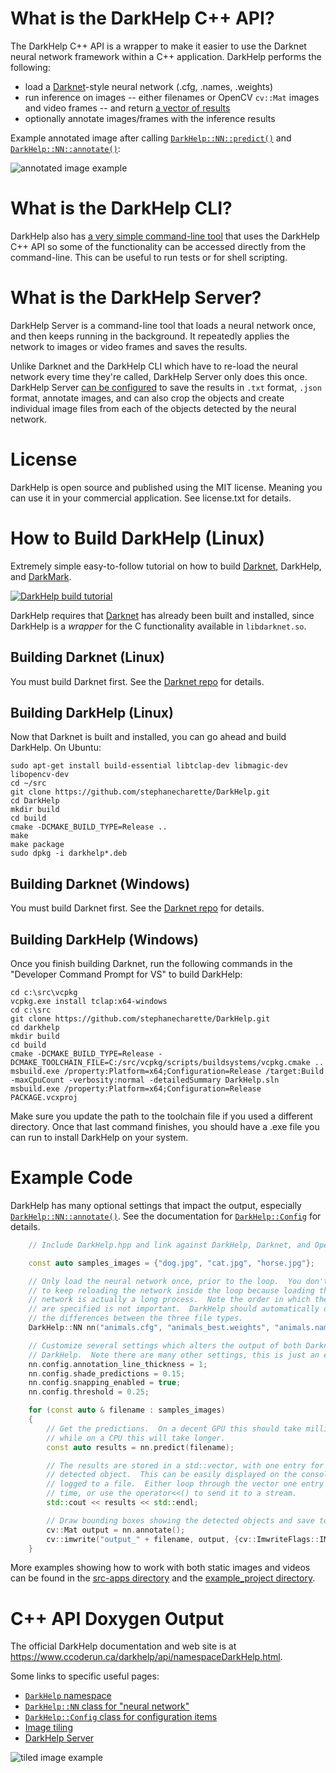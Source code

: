 # What is the DarkHelp C++ API?

The DarkHelp C++ API is a wrapper to make it easier to use the Darknet neural network framework within a C++ application.  DarkHelp performs the following:

- load a [Darknet](https://github.com/hank-ai/darknet)-style neural network (.cfg, .names, .weights)
- run inference on images -- either filenames or OpenCV `cv::Mat` images and video frames -- and return [a vector of results](https://www.ccoderun.ca/DarkHelp/api/structDarkHelp_1_1PredictionResult.html#details)
- optionally annotate images/frames with the inference results

Example annotated image after calling [`DarkHelp::NN::predict()`](https://www.ccoderun.ca/DarkHelp/api/classDarkHelp_1_1NN.html#a827eaa61af42451f0796a4f0adb43013)
and [`DarkHelp::NN::annotate()`](https://www.ccoderun.ca/DarkHelp/api/classDarkHelp_1_1NN.html#a718c604a24ffb20efca54bbd73d79de5):

![annotated image example](src-doc/shade_25pcnt.png)

# What is the DarkHelp CLI?

DarkHelp also has [a very simple command-line tool](https://www.ccoderun.ca/darkhelp/api/Tool.html) that uses the DarkHelp C++ API so some of the functionality can be accessed directly from the command-line.  This can be useful to run tests or for shell scripting.

# What is the DarkHelp Server?

DarkHelp Server is a command-line tool that loads a neural network once, and then keeps running in the background.  It repeatedly applies the network to images or video frames and saves the results.

Unlike Darknet and the DarkHelp CLI which have to re-load the neural network every time they're called, DarkHelp Server only does this once.  DarkHelp Server [can be configured](https://www.ccoderun.ca/darkhelp/api/Server.html) to save the results in `.txt` format, `.json` format, annotate images, and can also crop the objects and create individual image files from each of the objects detected by the neural network.

# License

DarkHelp is open source and published using the MIT license.  Meaning you can use it in your commercial application.  See license.txt for details.

# How to Build DarkHelp (Linux)

Extremely simple easy-to-follow tutorial on how to build [Darknet](https://github.com/hank-ai/darknet#table-of-contents), DarkHelp, and [DarkMark](https://github.com/stephanecharette/DarkMark).

[![DarkHelp build tutorial](https://github.com/hank-ai/darknet/raw/master/doc/linux_build_thumbnail.jpg)](https://www.youtube.com/watch?v=WTT1s8JjLFk)

DarkHelp requires that [Darknet](https://github.com/hank-ai/darknet) has already been built and installed, since DarkHelp is a *wrapper* for the C functionality available in `libdarknet.so`.

## Building Darknet (Linux)

You must build Darknet first.  See the [Darknet repo](https://github.com/hank-ai/darknet#linux-cmake-method) for details.

## Building DarkHelp (Linux)

Now that Darknet is built and installed, you can go ahead and build DarkHelp.  On Ubuntu:

	sudo apt-get install build-essential libtclap-dev libmagic-dev libopencv-dev
	cd ~/src
	git clone https://github.com/stephanecharette/DarkHelp.git
	cd DarkHelp
	mkdir build
	cd build
	cmake -DCMAKE_BUILD_TYPE=Release ..
	make
	make package
	sudo dpkg -i darkhelp*.deb

## Building Darknet (Windows)

You must build Darknet first.  See the [Darknet repo](https://github.com/hank-ai/darknet#windows-cmake-method) for details.

## Building DarkHelp (Windows)

Once you finish building Darknet, run the following commands in the "Developer Command Prompt for VS" to build DarkHelp:

	cd c:\src\vcpkg
	vcpkg.exe install tclap:x64-windows
	cd c:\src
	git clone https://github.com/stephanecharette/DarkHelp.git
	cd darkhelp
	mkdir build
	cd build
	cmake -DCMAKE_BUILD_TYPE=Release -DCMAKE_TOOLCHAIN_FILE=C:/src/vcpkg/scripts/buildsystems/vcpkg.cmake ..
	msbuild.exe /property:Platform=x64;Configuration=Release /target:Build -maxCpuCount -verbosity:normal -detailedSummary DarkHelp.sln
	msbuild.exe /property:Platform=x64;Configuration=Release PACKAGE.vcxproj

Make sure you update the path to the toolchain file if you used a different directory.  Once that last command finishes, you should have a .exe file you can run to install DarkHelp on your system.

# Example Code

DarkHelp has many optional settings that impact the output, especially [`DarkHelp::NN::annotate()`](https://www.ccoderun.ca/darkhelp/api/classDarkHelp_1_1NN.html#a718c604a24ffb20efca54bbd73d79de5).  See the documentation for [`DarkHelp::Config`](https://www.ccoderun.ca/darkhelp/api/classDarkHelp_1_1Config.html#details) for details.

```cpp
    // Include DarkHelp.hpp and link against DarkHelp, Darknet, and OpenCV.

    const auto samples_images = {"dog.jpg", "cat.jpg", "horse.jpg"};

    // Only load the neural network once, prior to the loop.  You don't want
    // to keep reloading the network inside the loop because loading the
    // network is actually a long process.  Note the order in which the files
    // are specified is not important.  DarkHelp should automatically detect
    // the differences between the three file types.
    DarkHelp::NN nn("animals.cfg", "animals_best.weights", "animals.names");

    // Customize several settings which alters the output of both Darknet and
    // DarkHelp.  Note there are many other settings, this is just an example.
    nn.config.annotation_line_thickness = 1;
    nn.config.shade_predictions = 0.15;
    nn.config.snapping_enabled = true;
    nn.config.threshold = 0.25;

    for (const auto & filename : samples_images)
    {
        // Get the predictions.  On a decent GPU this should take milliseconds,
        // while on a CPU this will take longer.
        const auto results = nn.predict(filename);

        // The results are stored in a std::vector, with one entry for each
        // detected object.  This can be easily displayed on the console or
        // logged to a file.  Either loop through the vector one entry at a
        // time, or use the operator<<() to send it to a stream.
        std::cout << results << std::endl;

        // Draw bounding boxes showing the detected objects and save to disk.
        cv::Mat output = nn.annotate();
        cv::imwrite("output_" + filename, output, {cv::ImwriteFlags::IMWRITE_PNG_COMPRESSION, 9});
    }
```

More examples showing how to work with both static images and videos can be found in the [src-apps directory](src-apps/) and the [example_project directory](example_project/).

# C++ API Doxygen Output

The official DarkHelp documentation and web site is at <https://www.ccoderun.ca/darkhelp/api/namespaceDarkHelp.html>.

Some links to specific useful pages:

- [`DarkHelp` namespace](https://www.ccoderun.ca/darkhelp/api/namespaceDarkHelp.html)
- [`DarkHelp::NN` class for "neural network"](https://www.ccoderun.ca/darkhelp/api/classDarkHelp_1_1NN.html#details)
- [`DarkHelp::Config` class for configuration items](https://www.ccoderun.ca/darkhelp/api/classDarkHelp_1_1Config.html#details)
- [Image tiling](https://www.ccoderun.ca/darkhelp/api/Tiling.html)
- [DarkHelp Server](https://www.ccoderun.ca/darkhelp/api/Server.html)

![tiled image example](src-doc/mailboxes_2x2_tiles_detection.png)

